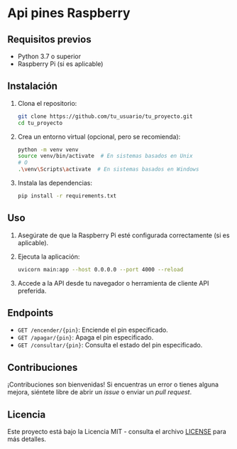 # Api pines Raspberry

## Requisitos previos

- Python 3.7 o superior
- Raspberry Pi (si es aplicable)

## Instalación

1. Clona el repositorio:

    ```bash
    git clone https://github.com/tu_usuario/tu_proyecto.git
    cd tu_proyecto
    ```

2. Crea un entorno virtual (opcional, pero se recomienda):

    ```bash
    python -m venv venv
    source venv/bin/activate  # En sistemas basados en Unix
    # O
    .\venv\Scripts\activate  # En sistemas basados en Windows
    ```

3. Instala las dependencias:

    ```bash
    pip install -r requirements.txt
    ```

## Uso

1. Asegúrate de que la Raspberry Pi esté configurada correctamente (si es aplicable).

2. Ejecuta la aplicación:

    ```bash
    uvicorn main:app --host 0.0.0.0 --port 4000 --reload
    ```

3. Accede a la API desde tu navegador o herramienta de cliente API preferida.

## Endpoints

- `GET /encender/{pin}`: Enciende el pin especificado.
- `GET /apagar/{pin}`: Apaga el pin especificado.
- `GET /consultar/{pin}`: Consulta el estado del pin especificado.

## Contribuciones

¡Contribuciones son bienvenidas! Si encuentras un error o tienes alguna mejora, siéntete libre de abrir un _issue_ o enviar un _pull request_.

## Licencia

Este proyecto está bajo la Licencia MIT - consulta el archivo [LICENSE](LICENSE) para más detalles.
